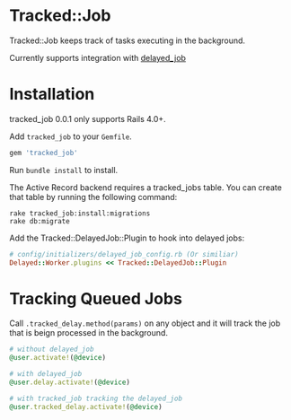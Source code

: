 Tracked::Job
============

[gem]: https://rubygems.org/gems/tracked_job

Tracked::Job keeps track of tasks executing in the background.

Currently supports integration with [delayed_job](https://github.com/collectiveidea/delayed_job/)


Installation
============
tracked_job 0.0.1 only supports Rails 4.0+.

Add `tracked_job` to your `Gemfile`.

```ruby
gem 'tracked_job'
```

Run `bundle install` to install.


The Active Record backend requires a tracked_jobs table. You can create that table by
running the following command:

    rake tracked_job:install:migrations
    rake db:migrate


Add the Tracked::DelayedJob::Plugin to hook into delayed jobs:

```ruby
# config/initializers/delayed_job_config.rb (Or similiar)
Delayed::Worker.plugins << Tracked::DelayedJob::Plugin
```

Tracking Queued Jobs
============
Call `.tracked_delay.method(params)` on any object and it will track the job that is beign processed in the background.

```ruby
# without delayed_job
@user.activate!(@device)

# with delayed_job
@user.delay.activate!(@device)

# with tracked_job tracking the delayed_job
@user.tracked_delay.activate!(@device)
```
